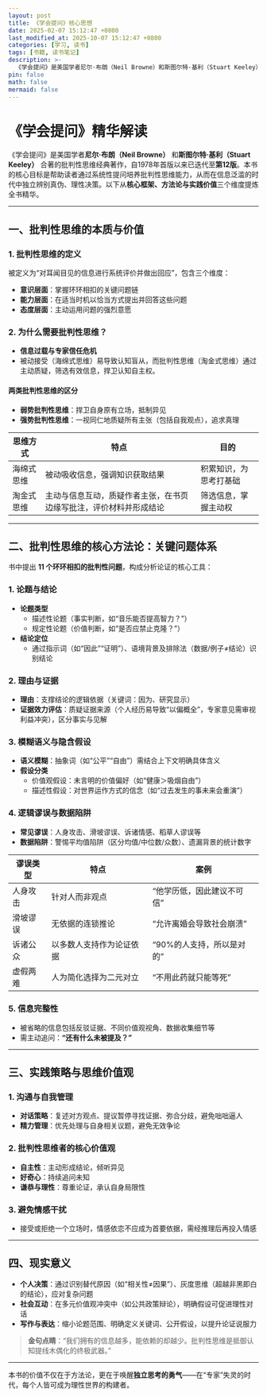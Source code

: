 ```yaml
---
layout: post
title: 《学会提问》核心思想
date: 2025-02-07 15:12:47 +0800
last_modified_at: 2025-10-07 15:12:47 +0800
categories: [学习, 读书]
tags: [书籍, 读书笔记]
description: >-
  《学会提问》是美国学者尼尔·布朗（Neil Browne）和斯图尔特·基利（Stuart Keeley）合著的批判性思维经典著作，自1978年首版以来已迭代至第
pin: false
math: false
mermaid: false
---
```



# 《学会提问》精华解读

《学会提问》是美国学者**尼尔·布朗（Neil Browne）** 和**斯图尔特·基利（Stuart Keeley）** 合著的批判性思维经典著作，自1978年首版以来已迭代至**第12版**。本书的核心目标是帮助读者通过系统性提问培养批判性思维能力，从而在信息泛滥的时代中独立辨别真伪、理性决策。以下从**核心框架、方法论与实践价值**三个维度提炼全书精华。

---

## 一、批判性思维的本质与价值

### 1. 批判性思维的定义
被定义为“对耳闻目见的信息进行系统评价并做出回应”，包含三个维度：

- **意识层面**：掌握环环相扣的关键问题链  
- **能力层面**：在适当时机以恰当方式提出并回答这些问题  
- **态度层面**：主动运用问题的强烈意愿  

### 2. 为什么需要批判性思维？
- **信息过载与专家信任危机**
- 被动接受（海绵式思维）易导致认知盲从，而批判性思维（淘金式思维）通过主动质疑，筛选有效信息，捍卫认知自主权。

#### 两类批判性思维的区分
- **弱势批判性思维**：捍卫自身原有立场，抵制异见  
- **强势批判性思维**：一视同仁地质疑所有主张（包括自我观点），追求真理  

| 思维方式     | 特点                                       | 目的                     |
|--------------|--------------------------------------------|--------------------------|
| 海绵式思维   | 被动吸收信息，强调知识获取结果             | 积累知识，为思考打基础   |
| 淘金式思维   | 主动与信息互动，质疑作者主张，在书页边缘写批注，评价材料并形成结论 | 筛选信息，掌握主动权     |

---

## 二、批判性思维的核心方法论：关键问题体系

书中提出 **11 个环环相扣的批判性问题**，构成分析论证的核心工具：

### 1. 论题与结论
- **论题类型**
  - 描述性论题（事实判断，如“音乐能否提高智力？”）
  - 规定性论题（价值判断，如“是否应禁止克隆？”）
- **结论定位**
  - 通过指示词（如“因此”“证明”）、语境背景及排除法（数据/例子≠结论）识别结论

### 2. 理由与证据
- **理由**：支撑结论的逻辑依据（关键词：因为、研究显示）
- **证据效力评估**：质疑证据来源（个人经历易导致“以偏概全”，专家意见需审视利益冲突），区分事实与见解

### 3. 模糊语义与隐含假设
- **语义模糊**：抽象词（如“公平”“自由”）需结合上下文明确具体含义
- **假设分类**
  - 价值观假设：未言明的价值偏好（如“健康＞吸烟自由”）
  - 描述性假设：对世界运作方式的信念（如“过去发生的事未来会重演”）

### 4. 逻辑谬误与数据陷阱
- **常见谬误**：人身攻击、滑坡谬误、诉诸情感、稻草人谬误等
- **数据陷阱**：警惕平均值陷阱（区分均值/中位数/众数）、遗漏背景的统计数字

| 谬误类型   | 特点                         | 案例                               |
|------------|------------------------------|------------------------------------|
| 人身攻击   | 针对人而非观点               | “他学历低，因此建议不可信”         |
| 滑坡谬误   | 无依据的连锁推论             | “允许离婚会导致社会崩溃”           |
| 诉诸公众   | 以多数人支持作为论证依据     | “90%的人支持，所以是对的”          |
| 虚假两难   | 人为简化选择为二元对立       | “不用此药就只能等死”               |

### 5. 信息完整性
- 被省略的信息包括反驳证据、不同价值观视角、数据收集细节等
- 需主动追问：**“还有什么未被提及？”**

---

## 三、实践策略与思维价值观

### 1. 沟通与自我管理
- **对话策略**：复述对方观点、提议暂停寻找证据、弥合分歧，避免咄咄逼人
- **精力管理**：优先处理与自身相关议题，避免无效争论

### 2. 批判性思维者的核心价值观
- **自主性**：主动形成结论，倾听异见
- **好奇心**：持续追问未知
- **谦恭与理性**：尊重论证，承认自身局限性

### 3. 避免情感干扰
- 接受或拒绝一个立场时，情感依恋不应成为首要依据，需经推理后再投入情感

---

## 四、现实意义

- **个人决策**：通过识别替代原因（如“相关性≠因果”）、灰度思维（超越非黑即白的结论），应对复杂问题  
- **社会互动**：在多元价值观冲突中（如公共政策辩论），明确假设可促进理性对话  
- **写作与表达**：缩小论题范围、明确定义关键词、公开假设，以提升论证说服力  

> **金句点睛**：“我们拥有的信息越多，能依赖的却越少。批判性思维是抵御认知提线木偶化的终极武器。”

---

本书的价值不仅在于方法论，更在于唤醒**独立思考的勇气**——在“专家”失灵的时代，每个人皆可成为理性世界的构建者。
